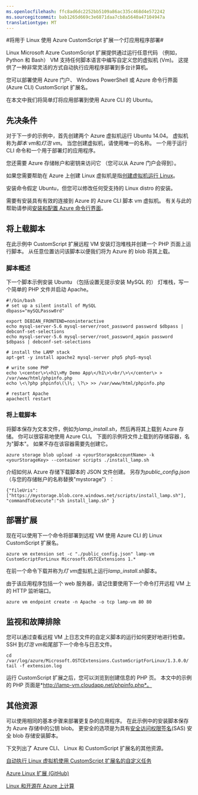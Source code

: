 ```yaml
---
ms.openlocfilehash: ffc8ad6dc2252bb5109a86ac335c468d4e572242
ms.sourcegitcommit: bab1265d669c3e6871daa7cb8a5640a47104947a
translationtype: MT
---
```

<properties
    pageTitle="部署使用 Azure CustomScript 扩展名的 Linux 应用程序"
    description="了解如何使用 Azure CustomScript 扩展部署 Linux 虚拟机上的应用程序。"
    editor="tysonn"
    manager="timlt"
    documentationCenter=""
    services="virtual-machines"
    authors="gbowerman"/>

<tags
    ms.service="virtual-machines"
    ms.workload="multiple"
    ms.tgt_pltfrm="linux"
    ms.devlang="na"
    ms.topic="article"
    ms.date="02/23/2015"
    ms.author="guybo"/>

#将用于 Linux 使用 Azure CustomScript 扩展一个灯应用程序部署#

Linux Microsoft Azure CustomScript 扩展提供通过运行任意代码 （例如，Python 和 Bash） VM 支持任何脚本语言中编写自定义您的虚拟机 (Vm)。 这提供了一种非常灵活的方式自动执行应用程序部署到多台计算机。

您可以部署使用 Azure 门户、 Windows PowerShell 或 Azure 命令行界面 (Azure CLI) CustomScript 扩展名。

在本文中我们将简单灯将应用部署到使用 Azure CLI 的 Ubuntu。

## 先决条件

对于下一步的示例中，首先创建两个 Azure 虚拟机运行 Ubuntu 14.04。 虚拟机称为*脚本 vm*和*灯泡 vm*。 当您创建虚拟机，请使用唯一的名称。 一个用于运行 CLI 命令和一个用于部署灯的应用程序。

您还需要 Azure 存储帐户和密钥来访问它 （您可以从 Azure 门户会得到）。

如果您需要帮助在 Azure 上创建 Linux 虚拟机是指[创建虚拟机运行 Linux](virtual-machines-linux-tutorial.md)。

安装命令假定 Ubuntu，但您可以修改任何受支持的 Linux distro 的安装。

需要有安装具有有效的连接到 Azure 的 Azure CLI 脚本 vm 虚拟机。 有关与此的帮助请参阅[安装和配置 Azure 命令行界面](../xplat-cli.md)。

## 将上载脚本

在此示例中 CustomScript 扩展远程 VM 安装灯泡堆栈并创建一个 PHP 页面上运行脚本。 从任意位置访问该脚本以便我们将为 Azure 的 blob 将其上载。

### 脚本概述

下一个脚本示例安装 Ubuntu （包括设置无提示安装 MySQL 的） 灯堆栈，写一个简单的 PHP 文件并启动 Apache。

    #!/bin/bash
    # set up a silent install of MySQL
    dbpass="mySQLPassw0rd"

    export DEBIAN_FRONTEND=noninteractive
    echo mysql-server-5.6 mysql-server/root_password password $dbpass | debconf-set-selections
    echo mysql-server-5.6 mysql-server/root_password_again password $dbpass | debconf-set-selections

    # install the LAMP stack
    apt-get -y install apache2 mysql-server php5 php5-mysql  

    # write some PHP
    echo \<center\>\<h1\>My Demo App\</h1\>\<br/\>\</center\> > /var/www/html/phpinfo.php
    echo \<\?php phpinfo\(\)\; \?\> >> /var/www/html/phpinfo.php

    # restart Apache
    apachectl restart

### 将上载脚本

将脚本保存为文本文件，例如为*lamp_install.sh*，然后再将其上载到 Azure 存储。 你可以很容易地使用 Azure CLI。 下面的示例将文件上载到的存储容器，名为"脚本"。 如果不存在该容器需要先创建它。

    azure storage blob upload -a <yourStorageAccountName> -k <yourStorageKey> --container scripts ./install_lamp.sh

介绍如何从 Azure 存储下载脚本的 JSON 文件创建。 另存为*public_config.json* （与您的存储帐户的名称替换"mystorage"）︰

    {"fileUris":["https://mystorage.blob.core.windows.net/scripts/install_lamp.sh"], "commandToExecute":"sh install_lamp.sh" }


## 部署扩展

现在可以使用下一个命令将部署到远程 VM 使用 Azure CLI 的 Linux CustomScript 扩展名。

    azure vm extension set -c "./public_config.json" lamp-vm CustomScriptForLinux Microsoft.OSTCExtensions 1.*

在前一个命令下载并称为*灯 vm*虚拟机上运行*lamp_install.sh*脚本。

由于该应用程序包括一个 web 服务器，请记住要使用下一个命令打开远程 VM 上的 HTTP 监听端口。

    azure vm endpoint create -n Apache -o tcp lamp-vm 80 80

## 监视和故障排除

您可以通过查看远程 VM 上日志文件的自定义脚本的运行如何更好地进行检查。 SSH 到*灯泡 vm*和尾部下一个命令与日志文件。

    cd /var/log/azure/Microsoft.OSTCExtensions.CustomScriptForLinux/1.3.0.0/
    tail -f extension.log

运行 CustomScript 扩展之后，您可以浏览到创建信息的 PHP 页。 本文中的示例的 PHP 页面是*http://lamp-vm.cloudapp.net/phpinfo.php*。

## 其他资源

可以使用相同的基本步骤来部署更复杂的应用程序。 在此示例中的安装脚本保存为 Azure 存储中的公钥 blob。 更安全的选项是为具有[安全访问权限签名](https://msdn.microsoft.com/library/azure/ee395415.aspx)(SAS) 安全 blob 存储安装脚本。

下文列出了 Azure CLI、 Linux 和 CustomScript 扩展名的其他资源。

[自动执行 Linux 虚拟机使用 CustomScript 扩展名的自定义任务](http://azure.microsoft.com/blog/2014/08/20/automate-linux-vm-customization-tasks-using-customscript-extension/)

[Azure Linux 扩展 (GitHub)](https://github.com/Azure/azure-linux-extensions)

[Linux 和开源在 Azure 上计算](virtual-machines-linux-opensource.md)
